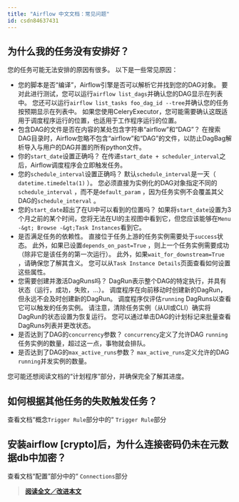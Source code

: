 ```yaml
---
title: "Airflow 中文文档：常见问题"
id: csdn84637431
---
```


## 为什么我的任务没有安排好？

您的任务可能无法安排的原因有很多。 以下是一些常见原因：

*   您的脚本是否“编译”，Airflow引擎是否可以解析它并找到您的DAG对象。 要对此进行测试，您可以运行`airflow list_dags`并确认您的DAG显示在列表中。 您还可以运行`airflow list_tasks foo_dag_id --tree`并确认您的任务按预期显示在列表中。 如果您使用CeleryExecutor，您可能需要确认这既适用于调度程序运行的位置，也适用于工作程序运行的位置。
*   包含DAG的文件是否在内容的某处包含字符串“airflow”和“DAG”？ 在搜索DAG目录时，Airflow忽略不包含“airflow”和“DAG”的文件，以防止DagBag解析导入与用户的DAG并置的所有python文件。
*   你的`start_date`设置正确吗？ 在传递`start_date + scheduler_interval`之后，Airflow调度程序会立即触发任务。
*   您的`schedule_interval`设置正确吗？ 默认`schedule_interval`是一天（ `datetime.timedelta(1)` ）。 您必须直接为实例化的DAG对象指定不同的`schedule_interval` ，而不是`default_param` ，因为任务实例不会覆盖其父DAG的`schedule_interval` 。
*   您的`start_date`超出了在UI中可以看到的位置吗？ 如果将`start_date`设置为3个月之前的某个时间，您将无法在UI的主视图中看到它，但您应该能够在`Menu -&gt; Browse -&gt;Task Instances`看到它。
*   是否满足任务的依赖性。 直接位于任务上游的任务实例需要处于`success`状态。 此外，如果已设置`depends_on_past=True` ，则上一个任务实例需要成功（除非它是该任务的第一次运行）。 此外，如果`wait_for_downstream=True` ，请确保您了解其含义。 您可以从`Task Instance Details`页面查看如何设置这些属性。
*   您需要创建并激活DagRuns吗？ DagRun表示整个DAG的特定执行，并具有状态（运行，成功，失败，…）。 调度程序在向前移动时创建新的DagRun，但永远不会及时创建新的DagRun。 调度程序仅评估`running` DagRuns以查看它可以触发的任务实例。 请注意，清除任务实例（从UI或CLI）确实将DagRun的状态设置为恢复运行。 您可以通过单击DAG的计划标记来批量查看DagRuns列表并更改状态。
*   是否达到了DAG的`concurrency`参数？ `concurrency`定义了允许DAG `running`任务实例的数量，超过这一点，事物就会排队。
*   是否达到了DAG的`max_active_runs`参数？ `max_active_runs`定义允许的DAG `running`并发实例的数量。

您可能还想阅读文档的“计划程序”部分，并确保完全了解其进度。

## 如何根据其他任务的失败触发任务？

查看文档“概念`Trigger Rule`部分中的“ `Trigger Rule`部分

## 安装airflow [crypto]后，为什么连接密码仍未在元数据db中加密？

查看文档“配置”部分中的“ `Connections`部分

> [**阅读全文／改进本文**](https://github.com/apachecn/airflow-doc-zh/blob/master/zh/30.md)
